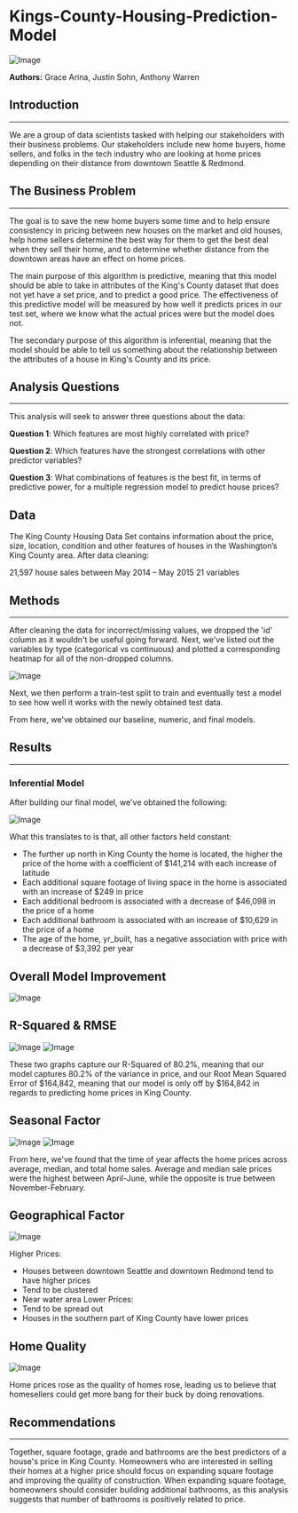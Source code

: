 # Kings-County-Housing-Prediction-Model

![Image](https://media.gettyimages.com/photos/sunset-seattle-picture-id615989790?k=20&m=615989790&s=612x612&w=0&h=Ai9z_Bp8yePIiFy6F5PO0KywqrYLfWW53VYSzL-2pW8=)

**Authors:** Grace Arina, Justin Sohn, Anthony Warren

## Introduction
---

We are a group of data scientists tasked with helping our stakeholders with their business problems. Our stakeholders include new home buyers, home sellers, and folks in the tech industry who are looking at home prices depending on their distance from downtown Seattle & Redmond.

## The Business Problem
---

The goal is to save the new home buyers some time and to help ensure consistency in pricing between new houses on the market and old houses, help home sellers determine the best way for them to get the best deal when they sell their home, and to determine whether distance from the downtown areas have an effect on home prices.

The main purpose of this algorithm is predictive, meaning that this model should be able to take in attributes of the King's County dataset that does not yet have a set price, and to predict a good price. The effectiveness of this predictive model will be measured by how well it predicts prices in our test set, where we know what the actual prices were but the model does not.

The secondary purpose of this algorithm is inferential, meaning that the model should be able to tell us something about the relationship between the attributes of a house in King's County and its price.

## Analysis Questions
---

This analysis will seek to answer three questions about the data:

**Question 1**: Which features are most highly correlated with price?

**Question 2**: Which features have the strongest correlations with other predictor variables?

**Question 3**: What combinations of features is the best fit, in terms of predictive power, for a multiple regression model to predict house prices?

Data
---

The King County Housing Data Set contains information about the price, size, location, condition and other features of houses in the Washington’s King County area. After data cleaning:

21,597 house sales between May 2014 – May 2015
21 variables

## Methods
---

After cleaning the data for incorrect/missing values, we dropped the 'id' column as it wouldn't be useful going forward. Next, we've listed out the variables by type (categorical vs continuous) and plotted a corresponding heatmap for all of the non-dropped columns.

![Image](https://github.com/grace-arina/Kings-County-Housing-Prediction-Model/blob/main/data/Heatmap%20of%20Correlation%20Between%20Attributes.png)

Next, we then perform a train-test split to train and eventually test a model to see how well it works with the newly obtained test data.

From here, we've obtained our baseline, numeric, and final models.

## Results
---

### Inferential Model

After building our final model, we've obtained the following:

![Image](https://github.com/grace-arina/Kings-County-Housing-Prediction-Model/blob/main/data/Inferential_Model.jpg)

What this translates to is that, all other factors held constant:

- The further up north in King County the home is located, the higher the price of the home with a coefficient of $141,214 with each increase of latitude
- Each additional square footage of living space in the home is associated with an increase of $249 in price
- Each additional bedroom is associated with a decrease of $46,098 in the price of a home
- Each additional bathroom is associated with an increase of $10,629 in the price of a home
- The age of the home, yr_built, has a negative association with price with a decrease of $3,392 per year


## Overall Model Improvement

![Image](https://user-images.githubusercontent.com/93217519/148600151-fefe9644-17e4-493d-a4bb-debc0867f659.png)

## R-Squared & RMSE

![Image](https://github.com/grace-arina/Kings-County-Housing-Prediction-Model/blob/main/data/R_Squared_Final.jpg)
![Image](https://github.com/grace-arina/Kings-County-Housing-Prediction-Model/blob/main/data/RMSE_Final.jpg)

These two graphs capture our R-Squared of 80.2%, meaning that our model captures 80.2% of the variance in price, and our Root Mean Squared Error of $164,842, meaning that our model is only off by $164,842 in regards to predicting home prices in King County.

## Seasonal Factor

![Image](https://github.com/grace-arina/Kings-County-Housing-Prediction-Model/blob/main/data/A_M_Home_Price.jpg)
![Image](https://github.com/grace-arina/Kings-County-Housing-Prediction-Model/blob/main/data/House_Sale_Final.jpg)

From here, we've found that the time of year affects the home prices across average, median, and total home sales. Average and median sale prices were the highest between April-June, while the opposite is true between November-February.

## Geographical Factor

![Image](https://github.com/grace-arina/Kings-County-Housing-Prediction-Model/blob/main/data/KC_Area.Final.jpg)

Higher Prices:

- Houses between downtown Seattle and  downtown Redmond tend to have higher prices
- Tend to be clustered
- Near water area Lower Prices:
- Tend to be spread out
- Houses in the southern part of King County have lower prices

## Home Quality

![Image](https://github.com/grace-arina/Kings-County-Housing-Prediction-Model/blob/main/data/Home_Quality_Final.jpg)

Home prices rose as the quality of homes rose, leading us to believe that homesellers could get more bang for their buck by doing renovations.

## Recommendations
---

Together, square footage, grade and bathrooms are the best predictors of a house's price in King County. Homeowners who are interested in selling their homes at a higher price should focus on expanding square footage and improving the quality of construction. When expanding square footage, homeowners should consider building additional bathrooms, as this analysis suggests that number of bathrooms is positively related to price.
